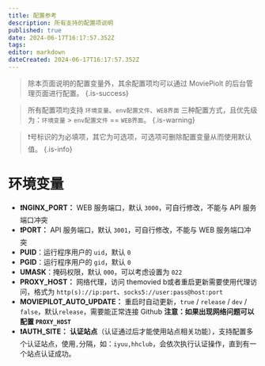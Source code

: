 ```yaml
---
title: 配置参考
description: 所有支持的配置项说明
published: true
date: 2024-06-17T16:17:57.352Z
tags: 
editor: markdown
dateCreated: 2024-06-17T16:17:57.352Z
---
```


> 除本页面说明的配置变量外，其余配置项均可以通过 MoviePiolt 的后台管理页面进行配置。
{.is-success}

> 所有配置项均支持 `环境变量`、`env配置文件`、`WEB界面`  三种配置方式，且优先级为：`环境变量` > `env配置文件` == `WEB界面`。
{.is-warning}

> ❗号标识的为必填项，其它为可选项，可选项可删除配置变量从而使用默认值。
{.is-info}

# 环境变量
- **❗NGINX_PORT：** WEB 服务端口，默认 `3000`，可自行修改，不能与 API 服务端口冲突
- **❗PORT：** API 服务端口，默认 `3001`，可自行修改，不能与 WEB 服务端口冲突
- **PUID**：运行程序用户的 `uid`，默认 `0`
- **PGID**：运行程序用户的 `gid`，默认 `0`
- **UMASK**：掩码权限，默认 `000`，可以考虑设置为 `022`
- **PROXY_HOST：** 网络代理，访问 themovied b或者重启更新需要使用代理访问，格式为 `http(s)://ip:port`、`socks5://user:pass@host:port`
- **MOVIEPILOT_AUTO_UPDATE：** 重启时自动更新，`true` / `release` / `dev` / `false`，默认`release`，需要能正常连接 Github **注意：如果出现网络问题可以配置 `PROXY_HOST`**
- **❗AUTH_SITE：** **认证站点**（认证通过后才能使用站点相关功能），支持配置多个认证站点，使用`,`分隔，如：`iyuu,hhclub`，会依次执行认证操作，直到有一个站点认证成功。  